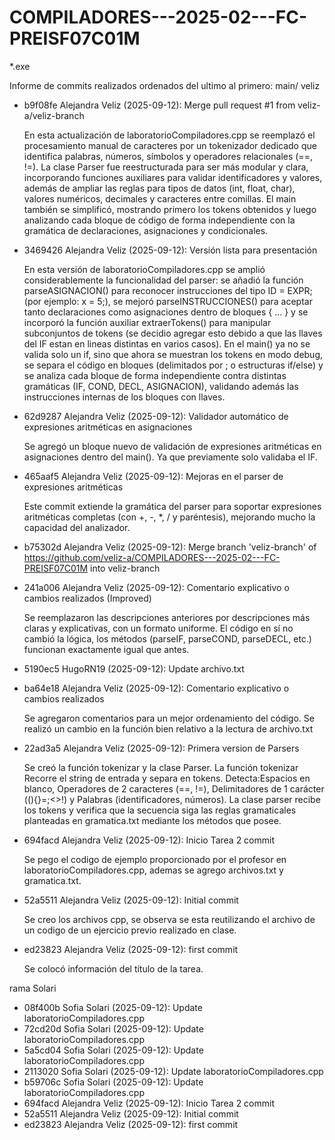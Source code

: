 ﻿# COMPILADORES---2025-02---FC-PREISF07C01M

*.exe

Informe de commits realizados ordenados del ultimo al primero:
main/ veliz
- b9f08fe Alejandra Veliz (2025-09-12): Merge pull request #1 from veliz-a/veliz-branch
  
  En esta actualización de laboratorioCompiladores.cpp se reemplazó el procesamiento manual de caracteres por un tokenizador dedicado que identifica palabras, números, símbolos y operadores relacionales (==, !=). La clase Parser fue reestructurada para ser más modular y clara, incorporando funciones auxiliares para validar identificadores y valores, además de ampliar las reglas para tipos de datos (int, float, char), valores numéricos, decimales y caracteres entre comillas. El main también se simplificó, mostrando primero los tokens obtenidos y luego analizando cada bloque de código de forma independiente con la gramática de declaraciones, asignaciones y condicionales.
- 3469426 Alejandra Veliz (2025-09-12): Versión lista para presentación

  En esta versión de laboratorioCompiladores.cpp se amplió considerablemente la funcionalidad del parser: se añadió la función parseASIGNACION() para reconocer instrucciones del tipo ID = EXPR; (por ejemplo: x = 5;), se mejoró parseINSTRUCCIONES() para aceptar tanto declaraciones como asignaciones dentro de bloques { ... } y se incorporó la función auxiliar extraerTokens() para manipular subconjuntos de tokens (se decidio agregar esto debido a que las llaves del IF estan en lineas distintas en varios casos). En el main() ya no se valida solo un if, sino que ahora se muestran los tokens en modo debug, se separa el código en bloques (delimitados por ; o estructuras if/else) y se analiza cada bloque de forma independiente contra distintas gramáticas (IF, COND, DECL, ASIGNACION), validando además las instrucciones internas de los bloques con llaves.
  
- 62d9287 Alejandra Veliz (2025-09-12): Validador automático de expresiones aritméticas en asignaciones

  Se agregó un bloque nuevo de validación de expresiones aritméticas en asignaciones dentro del main(). Ya que previamente solo validaba el IF.
  
- 465aaf5 Alejandra Veliz (2025-09-12): Mejoras en el parser de expresiones aritméticas

  Este commit extiende la gramática del parser para soportar expresiones aritméticas completas (con +, -, *, / y paréntesis), mejorando mucho la capacidad del analizador. 
  
- b75302d Alejandra Veliz (2025-09-12): Merge branch 'veliz-branch' of https://github.com/veliz-a/COMPILADORES---2025-02---FC-PREISF07C01M into veliz-branch

- 241a006 Alejandra Veliz (2025-09-12): Comentario explicativo o cambios realizados (Improved)

  Se reemplazaron las descripciones anteriores por descripciones más claras y explicativas, con un formato uniforme.
  El código en sí no cambió la lógica, los métodos (parseIF, parseCOND, parseDECL, etc.) funcionan exactamente igual que antes.
  
- 5190ec5 HugoRN19 (2025-09-12): Update archivo.txt
  
- ba64e18 Alejandra Veliz (2025-09-12): Comentario explicativo o cambios realizados

  Se agregaron comentarios para un mejor ordenamiento del código. Se realizó un cambio en la función bien relativo a la lectura de archivo.txt
- 22ad3a5 Alejandra Veliz (2025-09-12): Primera version de Parsers

  Se creó la función tokenizar y la clase Parser.
  La función tokenizar Recorre el string de entrada y separa en tokens. Detecta:Espacios en blanco, Operadores de 2 caracteres (==, !=), Delimitadores de 1 carácter ((){}=;<>!) y Palabras (identificadores, números).
  La clase parser recibe los tokens y verifica que la secuencia siga las reglas gramaticales planteadas en gramatica.txt mediante los métodos que posee.
- 694facd Alejandra Veliz (2025-09-12): Inicio Tarea 2 commit

  Se pego el codigo de ejemplo proporcionado por el profesor en ‎laboratorioCompiladores.cpp, ademas se agrego archivos.txt y gramatica.txt.
  
- 52a5511 Alejandra Veliz (2025-09-12): Initial commit

  Se creo los archivos cpp, se observa se esta reutilizando el archivo de un codigo de un ejercicio previo realizado en clase.
- ed23823 Alejandra Veliz (2025-09-12): first commit

  Se colocó información del título de la tarea.


rama Solari
- 08f400b Sofia Solari (2025-09-12): Update laboratorioCompiladores.cpp
- 72cd20d Sofia Solari (2025-09-12): Update laboratorioCompiladores.cpp
- 5a5cd04 Sofia Solari (2025-09-12): Update laboratorioCompiladores.cpp
- 2113020 Sofia Solari (2025-09-12): Update laboratorioCompiladores.cpp
- b59706c Sofia Solari (2025-09-12): Update laboratorioCompiladores.cpp
- 694facd Alejandra Veliz (2025-09-12): Inicio Tarea 2 commit
- 52a5511 Alejandra Veliz (2025-09-12): Initial commit
- ed23823 Alejandra Veliz (2025-09-12): first commit




